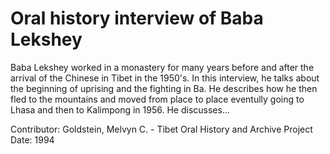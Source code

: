 # Oral history interview of Baba Lekshey


Baba Lekshey worked in a monastery for many years before and after the arrival of the Chinese in Tibet in the 1950's. In this interview, he talks about the beginning of uprising and the fighting in Ba. He describes how he then fled to the mountains and moved from place to place eventully going to Lhasa and then to Kalimpong in 1956. He discusses...


Contributor:
                        Goldstein, Melvyn C. - Tibet Oral History and Archive Project  
Date:
1994  
